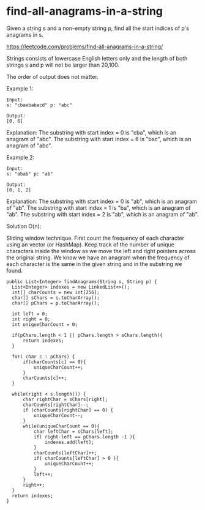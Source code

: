 # find-all-anagrams-in-a-string
Given a string s and a non-empty string p, find all the start indices of p's anagrams in s.

https://leetcode.com/problems/find-all-anagrams-in-a-string/

Strings consists of lowercase English letters only and the length of both strings s and p will not be larger than 20,100.

The order of output does not matter.

Example 1:
```
Input:
s: "cbaebabacd" p: "abc"

Output:
[0, 6]
```

Explanation:
The substring with start index = 0 is "cba", which is an anagram of "abc".
The substring with start index = 6 is "bac", which is an anagram of "abc".

Example 2:
```
Input:
s: "abab" p: "ab"

Output:
[0, 1, 2]
```
Explanation:
The substring with start index = 0 is "ab", which is an anagram of "ab".
The substring with start index = 1 is "ba", which is an anagram of "ab".
The substring with start index = 2 is "ab", which is an anagram of "ab".

Solution O(n):

Sliding window technique. First count the frequency of each character using an vector (or HashMap). Keep track of the number of unique characters inside the window as we move the left and right pointers across the original string. We know we have an anagram when the frequency of each character is the same in the given string and in the substring we found.


```
public List<Integer> findAnagrams(String s, String p) {
  List<Integer> indexes = new LinkedList<>();
  int[] charCounts = new int[256];
  char[] sChars = s.toCharArray();
  char[] pChars = p.toCharArray();

  int left = 0;
  int right = 0;
  int uniqueCharCount = 0;

  if(pChars.length < 1 || pChars.length > sChars.length){
      return indexes;
  }

  for( char c : pChars) {
      if(charCounts[c] == 0){
          uniqueCharCount++;
      }
      charCounts[c]++;
  }

  while(right < s.length()) {
      char rightChar = sChars[right];
      charCounts[rightChar]--;
      if (charCounts[rightChar] == 0) {
          uniqueCharCount--;
      }
      while(uniqueCharCount == 0){
          char leftChar = sChars[left];
          if( right-left == pChars.length -1 ){
              indexes.add(left);
          }
          charCounts[leftChar]++;
          if( charCounts[leftChar] > 0 ){
              uniqueCharCount++;
          }
          left++;
      }
      right++;
  }
  return indexes;
}
```
